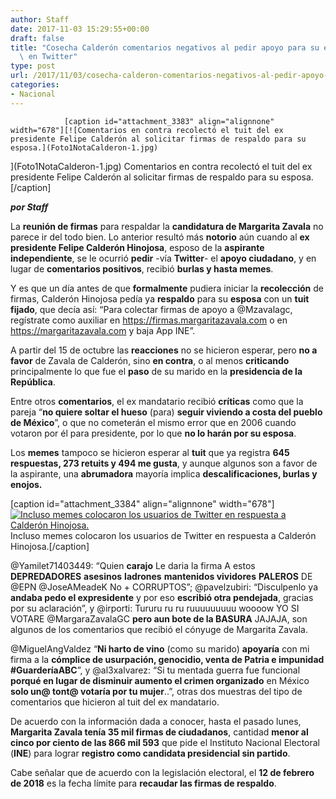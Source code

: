 ```yaml
---
author: Staff
date: 2017-11-03 15:29:55+00:00
draft: false
title: "Cosecha Calderón comentarios negativos al pedir apoyo para su esposa\
  \ en Twitter"
type: post
url: /2017/11/03/cosecha-calderon-comentarios-negativos-al-pedir-apoyo-esposa-en-twitter/
categories:
- Nacional
---
```



				[caption id="attachment_3383" align="alignnone" width="678"][![Comentarios en contra recolectó el tuit del ex presidente Felipe Calderón al solicitar firmas de respaldo para su esposa.](Foto1NotaCalderon-1.jpg)
](Foto1NotaCalderon-1.jpg) Comentarios en contra recolectó el tuit del ex presidente Felipe Calderón al solicitar firmas de respaldo para su esposa.[/caption]

_**por Staff**_

La **reunión de firmas** para respaldar la **candidatura de Margarita Zavala** no parece ir del todo bien. Lo anterior resultó más **notorio** aún cuando al **ex presidente Felipe Calderón Hinojosa**, esposo de la **aspirante** **independiente**, se le ocurrió **pedir** -vía **Twitter**- el **apoyo ciudadano**, y en lugar de **comentarios positivos**, recibió **burlas y hasta memes**.

Y es que un día antes de que **formalmente** pudiera iniciar la **recolección** de firmas, Calderón Hinojosa pedía ya **respaldo** para su **esposa** con un **tuit fijado**, que decía así: “Para colectar firmas de apoyo a @Mzavalagc, regístrate como auxiliar en https://firmas.margaritazavala.com o en https://margaritazavala.com y baja App INE”.

A partir del 15 de octubre las **reacciones** no se hicieron esperar, pero **no a favor** de Zavala de Calderón, sino **en contra**, o al menos **criticando** principalmente lo que fue el **paso** de su marido en la **presidencia de la República**.

Entre otros **comentarios**, el ex mandatario recibió **críticas** como que la pareja “**no quiere soltar el hueso** (para) **seguir viviendo a costa del pueblo de México**”, o que no cometerán el mismo error que en 2006 cuando votaron por él para presidente, por lo que **no lo harán por su esposa**.

Los **memes** tampoco se hicieron esperar al **tuit** que ya registra **645 respuestas, 273 retuits y 494 me gusta**, y aunque algunos son a favor de la aspirante, una **abrumadora** mayoría implica **descalificaciones, burlas y enojos.**

[caption id="attachment_3384" align="alignnone" width="678"][![Incluso memes colocaron los usuarios de Twitter en respuesta a Calderón Hinojosa.](Foto2NotaCalderon-1.jpg)
](Foto2NotaCalderon-1.jpg) Incluso memes colocaron los usuarios de Twitter en respuesta a Calderón Hinojosa.[/caption]

@Yamilet71403449: “Quien **carajo** Le daria la firma A estos **DEPREDADORES** **asesinos** **ladrones** **mantenidos vividores** **PALEROS** DE @EPN @JoseAMeadeK No + CORRUPTOS”; @pavelzubiri: “Disculpenlo ya **andaba pedo el expresidente** y por eso **escribió otra pendejada**, gracias por su aclaración”, y @irporti: Tururu ru ru ruuuuuuuuu woooow YO SI VOTARE @MargaraZavalaGC **pero aun bote de la BASURA** JAJAJA, son algunos de los comentarios que recibió el cónyuge de Margarita Zavala.

@MiguelAngValdez “**Ni harto de vino** (como su marido) **apoyaría** con mi firma a la **cómplice de usurpación, genocidio, venta de Patria e impunidad #GuarderíaABC**”, y @al3xalvarez: “Si tu mentada guerra fue funcional **porqué en lugar de disminuir aumento el crimen organizado** en México **solo un@ tont@ votaría por tu mujer**..”, otras dos muestras del tipo de comentarios que hicieron al tuit del ex mandatario.

De acuerdo con la información dada a conocer, hasta el pasado lunes, **Margarita Zavala tenía 35 mil firmas de ciudadanos**, cantidad **menor al cinco por ciento de las 866 mil 593** que pide el Instituto Nacional Electoral (**INE**) para lograr **registro como candidata presidencial sin partido**.

Cabe señalar que de acuerdo con la legislación electoral, el **12 de febrero de 2018** es la fecha límite para **recaudar las firmas de respaldo**.		
